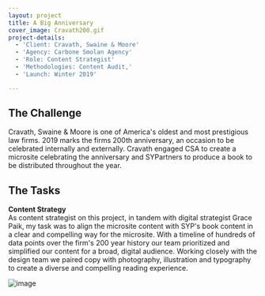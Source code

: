 ```yaml
---
layout: project
title: A Big Anniversary
cover_image: Cravath200.gif
project-details:
  - 'Client: Cravath, Swaine & Moore'
  - 'Agency: Carbone Smolan Agency'
  - 'Role: Content Strategist'
  - 'Methodologies: Content Audit,'
  - 'Launch: Winter 2019'

---
```

## The Challenge
Cravath, Swaine & Moore is one of America's oldest and most prestigious law firms. 2019 marks the firms 200th anniversary, an occasion to be celebrated internally and externally. Cravath engaged CSA to create a microsite celebrating the anniversary and SYPartners to produce a book to be distributed throughout the year.

## The Tasks
**Content Strategy**  
As content strategist on this project, in tandem with digital strategist Grace Paik, my task was to align the microsite content with SYP's book content in a clear and compelling way for the microsite. With a timeline of hundreds of data points over the firm's 200 year history our team prioritized and simplified our content for a broad, digital audience. Working closely with the design team we paired copy with photography, illustration and typography to create a diverse and compelling reading experience.

![image](/assets/images/CravathErapage.gif)
